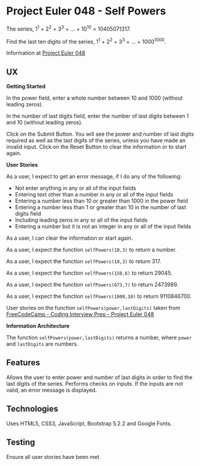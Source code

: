 # Project Euler 048 - Self Powers

The series, 1<sup>1</sup> + 2<sup>2</sup> + 3<sup>3</sup> + ... + 10<sup>10</sup> = 10405071317.

Find the last ten digits of the series, 1<sup>1</sup> + 2<sup>2</sup> + 3<sup>3</sup> + ... + 1000<sup>1000</sup>.

Information at [Project Euler 048](https://projecteuler.net/problem=48)

## UX

**Getting Started**

In the power field, enter a whole number between 10 and 1000 (without leading zeros).

In the number of last digits field, enter the number of last digits between 1 and 10 (without leading zeros).

Click on the Submit Button.  You will see the power and number of last digits required as well as the last digits of the series, unless you have made an invalid input.  Click on the Reset Button to clear the information or to start again.

**User Stories**

As a user, I expect to get an error message, if I do any of the following:

- Not enter anything in any or all of the input fields
- Entering text other than a number in any or all of the input fields
- Entering a number less than 10 or greater than 1000 in the power field
- Entering a number less than 1 or greater than 10 in the number of last digits field
- Including leading zeros in any or all of the input fields
- Entering a number but it is not an integer in any or all of the input fields

As a user, I can clear the information or start again.

As a user, I expect the function `selfPowers(10,3)` to return a number.

As a user, I expect the function `selfPowers(10,3)` to return 317.

As a user, I expect the function `selfPowers(150,6)` to return 29045.

As a user, I expect the function `selfPowers(673,7)` to return 2473989.

As a user, I expect the function `selfPowers(1000,10)` to return 9110846700.

User stories on the function `selfPowers(power,lastDigits)` taken from [FreeCodeCamp - Coding Interview Prep - Project Euler 048](https://www.freecodecamp.org/learn/coding-interview-prep/project-euler/problem-48-self-powers)

**Information Architecture**

The function `selfPowers(power,lastDigits)` returns a number, where `power` and `lastDigits` are numbers.

## Features

Allows the user to enter power and number of last digits in order to find the last digits of the series.  Performs checks on inputs.  If the inputs are not valid, an error message is displayed.

## Technologies

Uses HTML5, CSS3, JavaScript, Bootstrap 5.2.2 and Google Fonts.

## Testing

Ensure all user stories have been met.



